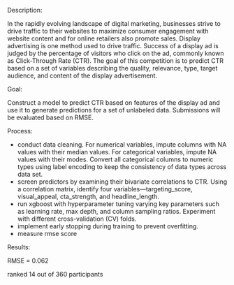 Description:

In the rapidly evolving landscape of digital marketing, businesses strive to drive traffic to their websites to maximize consumer engagement with website content and for online retailers also promote sales. Display advertising is one method used to drive traffic. Success of a display ad is judged by the percentage of visitors who click on the ad, commonly known as Click-Through Rate (CTR). The goal of this competition is to predict CTR based on a set of variables describing the quality, relevance, type, target audience, and content of the display advertisement.

Goal:

Construct a model to predict CTR based on features of the display ad and use it to generate predictions for a set of unlabeled data.
Submissions will be evaluated based on RMSE. 

Process:

- conduct data cleaning. For numerical variables, impute columns with NA values with their median values. For categorical variables, impute NA values with their modes. Convert all categorical columns to numeric types using label encoding to keep the consistency of data types across data set.
- screen predictors by examining their bivariate correlations to CTR. Using a correlation matrix, identify four variables—targeting_score, visual_appeal, cta_strength, and headline_length.
- run xgboost with hyperparameter tuning varying key parameters such as learning rate, max depth, and column sampling ratios. Experiment with different cross-validation (CV) folds.
- implement early stopping during training to prevent overfitting.
- measure rmse score

Results:

RMSE = 0.062

ranked 14 out of 360 participants


